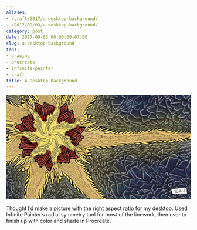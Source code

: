 ```yaml
---
aliases:
- /craft/2017/a-desktop-background/
- /2017/09/03/a-desktop-background/
category: post
date: 2017-09-03 00:00:00-07:00
slug: a-desktop-background
tags:
- drawing
- procreate
- infinite-painter
- craft
title: A Desktop Background
---
```


![attachments/img/2017/cover-2017-09-03.jpg](../../../attachments/img/2017/cover-2017-09-03.jpg)

Thought I’d make a picture with the right aspect ratio for my desktop. Used
Infinite Painter’s radial symmetry tool for most of the linework, then over to
finish up with color and shade in Procreate.
